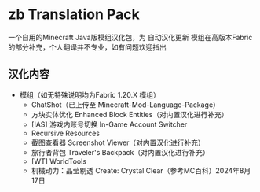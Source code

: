 # zb Translation Pack
一个自用的Minecraft Java版模组汉化包，为 自动汉化更新 模组在高版本Fabric的部分补充，个人翻译并不专业，如有问题欢迎指出

## 汉化内容
- 模组（如无特殊说明均为Fabric 1.20.X 模组）
  - ChatShot（已上传至 Minecraft-Mod-Language-Package）
  - 方块实体优化 Enhanced Block Entities（对内置汉化进行补充）
  - [IAS] 游戏内账号切换 In-Game Account Switcher
  - Recursive Resources
  - 截图查看器 Screenshot Viewer（对内置汉化进行补充）
  - 旅行者背包 Traveler's Backpack（对内置汉化进行补充）
  - [WT] WorldTools
  - 机械动力：晶莹剔透 Create: Crystal Clear（参考MC百科）2024年8月17日